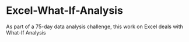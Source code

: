 # Excel-What-If-Analysis
As part of a 75-day data analysis challenge, this work on Excel deals with What-If Analysis
